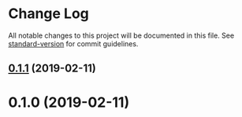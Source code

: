 # Change Log

All notable changes to this project will be documented in this file. See [standard-version](https://github.com/conventional-changelog/standard-version) for commit guidelines.

<a name="0.1.1"></a>
## [0.1.1](https://github.com/gatsbyjs/gatsby-starter-default/compare/v0.1.0...v0.1.1) (2019-02-11)



<a name="0.1.0"></a>
# 0.1.0 (2019-02-11)
